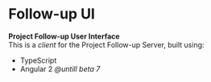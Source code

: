 # Follow-up UI
<b>Project Follow-up User Interface </b><br>
This is a <i>client</i> for the Project Follow-up Server, built using: <br>
 <ul>
    <li> TypeScript </li>
    <li> Angular 2 <i>@untill beta 7</i> </li>    
 </ul>
 
